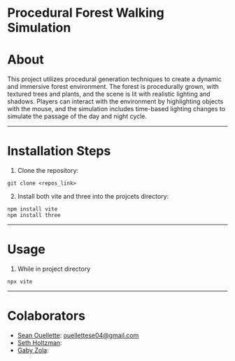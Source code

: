 # Procedural Forest Walking Simulation

# About

This project utilizes procedural generation techniques to create a dynamic and immersive forest environment. The forest is procedurally grown, with textured trees and plants, and the scene is lit with realistic lighting and shadows. Players can interact with the environment by highlighting objects with the mouse, and the simulation includes time-based lighting changes to simulate the passage of the day and night cycle.

----

# Installation Steps

1. Clone the repository:
```
git clone <repos_link>
```

2. Install both vite and three into the projcets directory:
```
npm install vite
npm install three
```


----

# Usage

1. While in project directory
```
npx vite
```

----

# Colaborators

- [Sean Ouellette](https://github.com/SOuellette22): [ouellettese04@gmail.com](ouellettese04@gmail.com)
- [Seth Holtzman](https://github.com/SethMC26):
- [Gaby Zola](https://github.com/gabyzola):